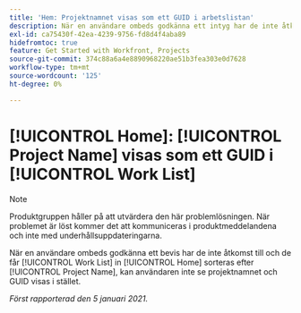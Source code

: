 ```yaml
---
title: 'Hem: Projektnamnet visas som ett GUID i arbetslistan'
description: När en användare ombeds godkänna ett intyg har de inte åtkomst till och de har sin arbetslista i [!UICONTROL Home] sorteras efter projektnamn. Användaren kan inte se projektnamnet och GUID visas istället.
exl-id: ca75430f-42ea-4239-9756-fd8d4f4aba89
hidefromtoc: true
feature: Get Started with Workfront, Projects
source-git-commit: 374c88a6a4e8890968220ae51b3fea303e0d7628
workflow-type: tm+mt
source-wordcount: '125'
ht-degree: 0%

---
```


# [!UICONTROL Home]: [!UICONTROL Project Name] visas som ett GUID i [!UICONTROL Work List]

<!--Article created by request-->

>[!NOTE]
>
>Produktgruppen håller på att utvärdera den här problemlösningen. När problemet är löst kommer det att kommuniceras i produktmeddelandena och inte med underhållsuppdateringarna.

När en användare ombeds godkänna ett bevis har de inte åtkomst till och de får [!UICONTROL Work List] in [!UICONTROL Home] sorteras efter [!UICONTROL Project Name], kan användaren inte se projektnamnet och GUID visas i stället.

_Först rapporterad den 5 januari 2021._
